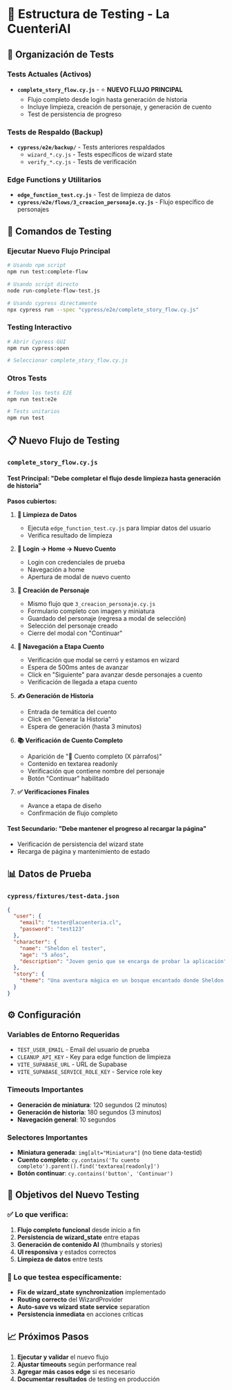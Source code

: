 # 🧪 Estructura de Testing - La CuenteriAI

## 📁 Organización de Tests

### Tests Actuales (Activos)
- **`complete_story_flow.cy.js`** - ⭐ **NUEVO FLUJO PRINCIPAL**
  - Flujo completo desde login hasta generación de historia
  - Incluye limpieza, creación de personaje, y generación de cuento
  - Test de persistencia de progreso

### Tests de Respaldo (Backup)
- **`cypress/e2e/backup/`** - Tests anteriores respaldados
  - `wizard_*.cy.js` - Tests específicos de wizard state
  - `verify_*.cy.js` - Tests de verificación

### Edge Functions y Utilitarios
- **`edge_function_test.cy.js`** - Test de limpieza de datos
- **`cypress/e2e/flows/3_creacion_personaje.cy.js`** - Flujo específico de personajes

## 🚀 Comandos de Testing

### Ejecutar Nuevo Flujo Principal
```bash
# Usando npm script
npm run test:complete-flow

# Usando script directo
node run-complete-flow-test.js

# Usando cypress directamente
npx cypress run --spec "cypress/e2e/complete_story_flow.cy.js"
```

### Testing Interactivo
```bash
# Abrir Cypress GUI
npm run cypress:open

# Seleccionar complete_story_flow.cy.js
```

### Otros Tests
```bash
# Todos los tests E2E
npm run test:e2e

# Tests unitarios
npm run test
```

## 📋 Nuevo Flujo de Testing

### `complete_story_flow.cy.js`

#### **Test Principal: "Debe completar el flujo desde limpieza hasta generación de historia"**

**Pasos cubiertos:**

1. **🧹 Limpieza de Datos**
   - Ejecuta `edge_function_test.cy.js` para limpiar datos del usuario
   - Verifica resultado de limpieza

2. **🔐 Login → Home → Nuevo Cuento**
   - Login con credenciales de prueba
   - Navegación a home
   - Apertura de modal de nuevo cuento

3. **👤 Creación de Personaje**
   - Mismo flujo que `3_creacion_personaje.cy.js`
   - Formulario completo con imagen y miniatura
   - Guardado del personaje (regresa a modal de selección)
   - Selección del personaje creado
   - Cierre del modal con "Continuar"

4. **📖 Navegación a Etapa Cuento**
   - Verificación que modal se cerró y estamos en wizard
   - Espera de 500ms antes de avanzar
   - Click en "Siguiente" para avanzar desde personajes a cuento
   - Verificación de llegada a etapa cuento

5. **✍️ Generación de Historia**
   - Entrada de temática del cuento
   - Click en "Generar la Historia"
   - Espera de generación (hasta 3 minutos)

6. **📚 Verificación de Cuento Completo**
   - Aparición de "📖 Cuento completo (X párrafos)"
   - Contenido en textarea readonly
   - Verificación que contiene nombre del personaje
   - Botón "Continuar" habilitado

7. **✅ Verificaciones Finales**
   - Avance a etapa de diseño
   - Confirmación de flujo completo

#### **Test Secundario: "Debe mantener el progreso al recargar la página"**
- Verificación de persistencia del wizard state
- Recarga de página y mantenimiento de estado

## 📊 Datos de Prueba

### `cypress/fixtures/test-data.json`
```json
{
  "user": {
    "email": "tester@lacuenteria.cl",
    "password": "test123"
  },
  "character": {
    "name": "Sheldon el tester",
    "age": "5 años",
    "description": "Joven genio que se encarga de probar la aplicación"
  },
  "story": {
    "theme": "Una aventura mágica en un bosque encantado donde Sheldon descubre poderes especiales para resolver problemas matemáticos y ayuda a los animales del bosque con sus conocimientos científicos."
  }
}
```

## ⚙️ Configuración

### Variables de Entorno Requeridas
- `TEST_USER_EMAIL` - Email del usuario de prueba
- `CLEANUP_API_KEY` - Key para edge function de limpieza  
- `VITE_SUPABASE_URL` - URL de Supabase
- `VITE_SUPABASE_SERVICE_ROLE_KEY` - Service role key

### Timeouts Importantes
- **Generación de miniatura**: 120 segundos (2 minutos)
- **Generación de historia**: 180 segundos (3 minutos)
- **Navegación general**: 10 segundos

### Selectores Importantes
- **Miniatura generada**: `img[alt="Miniatura"]` (no tiene data-testid)
- **Cuento completo**: `cy.contains('Tu cuento completo').parent().find('textarea[readonly]')`
- **Botón continuar**: `cy.contains('button', 'Continuar')`

## 🎯 Objetivos del Nuevo Testing

### ✅ Lo que verifica:
1. **Flujo completo funcional** desde inicio a fin
2. **Persistencia de wizard_state** entre etapas
3. **Generación de contenido AI** (thumbnails y stories)
4. **UI responsiva** y estados correctos
5. **Limpieza de datos** entre tests

### 🔧 Lo que testea específicamente:
- **Fix de wizard_state synchronization** implementado
- **Routing correcto** del WizardProvider
- **Auto-save vs wizard state service** separation
- **Persistencia inmediata** en acciones críticas

## 📈 Próximos Pasos

1. **Ejecutar y validar** el nuevo flujo
2. **Ajustar timeouts** según performance real
3. **Agregar más casos edge** si es necesario
4. **Documentar resultados** de testing en producción